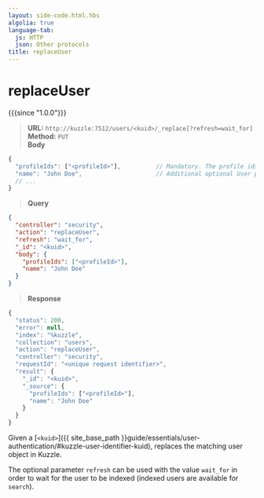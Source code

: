 ```yaml
---
layout: side-code.html.hbs
algolia: true
language-tab:
  js: HTTP
  json: Other protocols
title: replaceUser
---
```


# replaceUser

{{{since "1.0.0"}}}

<blockquote class="js">
<p>
<b>URL:</b> <code>http://kuzzle:7512/users/&lt;kuid&gt;/_replace[?refresh=wait_for]</code>  
<br><b>Method:</b> <code>PUT</code>  
<br><b>Body</b>
</p>
</blockquote>

```js
{
  "profileIds": ["<profileId>"],          // Mandatory. The profile ids for the user
  "name": "John Doe",                     // Additional optional User properties
  // ...
}
```

<blockquote class="json">
<p>
<b>Query</b>
</p>
</blockquote>

```json
{
  "controller": "security",
  "action": "replaceUser",
  "refresh": "wait_for",
  "_id": "<kuid>",
  "body": {
    "profileIds": ["<profileId>"],
    "name": "John Doe"
  }
}
```

>**Response**

```javascript
{
  "status": 200,
  "error": null,
  "index": "%kuzzle",
  "collection": "users",
  "action": "replaceUser",
  "controller": "security",
  "requestId": "<unique request identifier>",
  "result": {
    "_id": "<kuid>",
    "_source": {
      "profileIds": ["<profileId>"],
      "name": "John Doe"
    }
  }
}
```

Given a [`<kuid>`]({{ site_base_path }}guide/essentials/user-authentication/#kuzzle-user-identifier-kuid), replaces the matching user object in Kuzzle.

The optional parameter `refresh` can be used
with the value `wait_for` in order to wait for the user to be indexed (indexed users are available for `search`).
